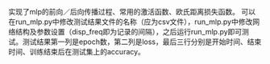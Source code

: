 实现了mlp的前向／后向传播过程、常用的激活函数、欧氏距离损失函数。
可以在run_mlp.py中修改测试结果文件的名称（应为csv文件），run_mlp.py中修改网络结构及参数设置（disp_freq即为记录的间隔），之后运行run_mlp.py即可测试。测试结果第一列是epoch数，第二列是loss，最后三行分别是开始时间、结束时间、训练结束后在测试集上的accuracy。
